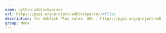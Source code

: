 ```yaml
---
name: python-adblockparser
url: https://pypi.org/project/adblockparser/#files
description: for Adblock Plus rules. URL : https://pypi.org/project/adblockparser/#files Groups : None
group: None
---
```

